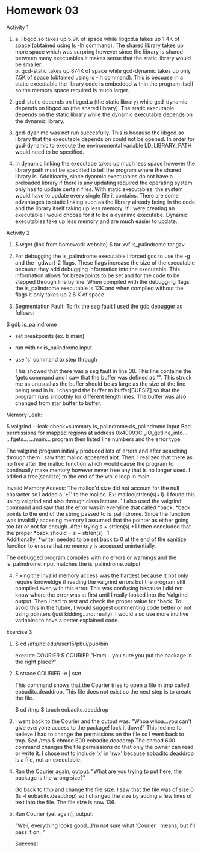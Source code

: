 Homework 03
===========
Activity 1
1. a. libgcd.so takes up 5.9K of space while libgcd.a takes up 1.4K of space (obtained using ls -lh command).  The shared library takes up more space which was surpring however since the library is shared between many exectuables it makes sense that the static library would be smaller.  
   b. gcd-static takes up 874K of space while gcd-dynamic takes up only 7.5K of space (obtained using ls -lh command).  This is becuase in a static executable the library code is embedded within the program itself so the memory space required is much larger.  

2. gcd-static depends on libgcd.a (the static library) while gcd-dynamic depends on libgcd.so (the shared library).  The static executable depends on the static library while the dynamic executable depends on the dynamic library.  

3. gcd-dyanimc was not run succesfully.  This is because the libgcd.so library that the executable depends on could not be opened.  In order for gcd-dynamic to execute the environmental variable LD_LIBRARY_PATH would need to be specified.  

4. In dynamic linking the executabe takes up much less space however the library path must be specified to tell the program where the shared library is.  Additioanly, since dyanmic exectuables do not have a preloaded library if there is any updating required the operating system only has to update certain files.  With static executables, the system would have to update every single file it contains.  There are some advantages to static linking such as the library already being in the code and the library itself taking up less memory.  If I were creating an executable I would choose for it to be a dyanimc executabe.  Dynamic executables take up less memory and are much easier to update.  

Activity 2 

1. $ wget (link from homework website) 
   $ tar xvf is_palindrome.tar.gzv

2. For debugging the is_palindrome executable I forced gcc to use the -g and the -gdwarf-2 flags.  These flags increase the size of the executable because they add debugging information into the executable.  This information allows for breakpoints to be set and for the code to be stepped through line by line. When compiled with the debugging flags the is_palindrome executable is 12K and when compiled without the flags it only takes up 2.6 K of space.   

3. Segmentation Fault: To fix the seg fault I used the gdb debugger as follows: 

$ gdb is_palindrome
* set breakpoints (ex. b main) 
* run with r< is_palindrome.input
* use 's' command to step through


   This showed that there was a seg fault in line 38.  This line containe the fgets command and I saw that the buffer was defined as "".  This struck me as unusual as the buffer should be as large as the size of the line being read in is.  I changed the buffer to buffer[BUFSIZ] so that the program runs smoothly for different length lines. The buffer was also changed from star buffer to buffer.  

Memory Leak: 

$ valgrind --leak-check=summary is_palindrome<is_palindrome.input 
	Bad permissions for mapped regions at address 0x40093C
		_IO_getline_info...
		...fgets...
		...main...
		program then listed line numbers and the error type

   The valgrind program initially produced lots of errors and after searching through them I saw that malloc appeared alot.  Then, I realized that there as no free after the malloc function which would cause the program to continually make memory however never free any that is no longer used. I added a free(sanitize) to the end of the while loop in main.  

Invalid Memory Access:
	The malloc'd size did not account for the null character so I added a '+1' to the malloc.  Ex: malloc(strlen(s)+1).  I found this using valgrind and also through class lecture. ' 
	I also used the valgrind command  and saw that the error was in everyline that called *back.  *back points to the end of the string passed to is_palindrome.  Since the function was invalidly accesing memory I assumed that the pointer as either going too far or not far enough.  After trying s + strlen(s) +1 I then concluded that the proper *back should = s + strlen(s) -1.  
	Additionally, *writer needed to be set back to 0 at the end of the sanitize function to ensure that no memory is accessed unintentially.  

   The debugged program compiles with no errors or warnings and the is_palindrome.input matches the is_palindrome.output

4.  Fixing the Invalid memory access was the hardest because it not only require knoweldge if reading the valgrind errors but the program still compiled even with this error.  This was confusing because I did not know where the error was at first until I really looked into the Valgrind output.  Then I had to test and check the proper value for *back.  To avoid this in the future, I would suggest commenting code better or not using pointers (just kidding...not really). I would also use more inuitive variables to have a better explained code.    


Exercise 3

1. $ cd /afs/nd.edu/user15/pbui/pub/bin

    execute COURIER 
    $ COURIER 
    "Hmm... you sure you put the package in the right place?" 
2. $ strace COURIER -e | stat

   This command shows that the Courier tries to open a file in tmp called eobaditc.deaddrop.   This file does not exist so the next step is to create the file. 

   $ cd /tmp
   $ touch eobaditc.deaddrop

3.  I went back to the Courier and the output was: 
	"Whoa whoa...you can't give everyone access to the package! lock it down!" 
	This led me to believe I had to change the permissions on the file so I went back to tmp. 
   $cd /tmp
   $ chmod 600 eobaditc.deaddrop
	The chmod 600 command changes the file permissions do that only the owner can read or write it.  I chose not to include 'x' in 'rwx' because eobaditc.deaddrop is a file, not an executable. 

4.  Ran the Courier again, output: 
	"What are you trying to put here, the package is the wrong size?" 

	Go back to tmp and change the file size.  I saw that the file was of size 0 (ls -l eobaditc.deaddrop) so I changed the size by adding a few lines of text into the file.  The file size is now 136.  

5.  Run Courier (yet again), output: 

	"Well, everything looks good...I'm not sure what 'Courier ' means, but I'll pass it on. " 

    Success!
